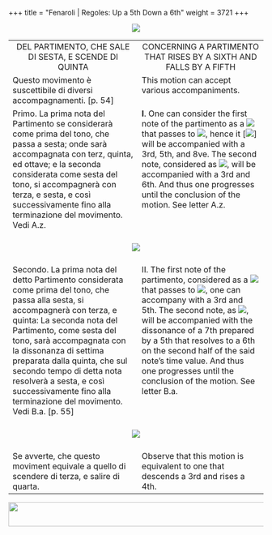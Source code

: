 +++
title = "Fenaroli | Regoles: Up a 5th Down a 6th"
weight = 3721
+++

<body>
<p align="center"><img src="../../PrevIndexNextTop.jpg" border="0" usemap="#Map"></p>
<map name="Map">
  <area shape="rect" coords="28,0,122,22" href="regoleP19.htm">
  <area shape="rect" coords="437,0,532,22" href="index.htm">
  <area shape="rect" coords="830,0,920,22" href="regoleP21.htm">
</map>
<table width="850" align="center" cellpadding="5" cellspacing="5">
  <colgroup>
  <col width="425">
  <col width="425">
  </colgroup>
  <tbody><tr>
    <td valign="top" align="center">DEL PARTIMENTO, CHE SALE DI SESTA, E SCENDE DI QUINTA </td>
    <td valign="top" align="center">CONCERNING A PARTIMENTO THAT RISES BY A SIXTH AND FALLS BY A FIFTH </td>
  </tr><tr>
    <td valign="top">Questo movimento è suscettibile di diversi accompagnamenti. [p. 54]</td>
    <td valign="top">This motion can accept various accompaniments.</td>
  </tr><tr>
    <td valign="top">Primo. La prima nota del Partimento se considerarà come prima del tono, che passa a sesta; onde sarà accompagnata con terz, quinta, ed ottave; e la seconda considerata come sesta del tono, si accompagnerà con terza, e sesta, e così successivamente fino alla terminazione del movimento. Vedi A.z.</td>
    <td valign="top"><strong>I</strong>. One can consider the first note of the partimento as a <img src="BassOne.gif"> that passes to <img src="BassSix.gif">, hence it [<img src="BassOne.gif">] will be accompanied with a 3rd, 5th, and 8ve. The second note, considered as <img src="BassSix.gif">, will be accompanied with a 3rd and 6th. And thus one progresses until the conclusion of the motion. See letter A.z. <br></td>
  </tr><tr>
    <td colspan="2" align="center"><br>
      <img src="images/ExampleP54Az.gif"><br>
      <br></td>
  </tr><tr>
    <td valign="top">Secondo. La prima nota del detto Partimento considerata come prima del tono, che passa alla sesta, si accompagnerà con terza, e quinta: La seconda nota del Partimento, come sesta del tono, sarà accompagnata con la dissonanza di settima preparata dalla quinta, che sul secondo tempo di detta nota resolverà a sesta, e così successivamente fino alla terminazione del movimento. Vedi B.a. [p. 55]</td>
    <td valign="top"> II. The first note of the partimento, considered as a <img src="BassOne.gif"> that passes to <img src="BassSix.gif">, one can accompany with a 3rd and 5th. The second note, as <img src="BassSix.gif">, will be accompanied with the dissonance of a 7th prepared by a 5th that resolves to a 6th on the second half of the said note’s time value. And thus one progresses until the conclusion of the motion. See letter B.a.</td>
  </tr><tr>
    <td colspan="2" align="center"><br>
      <img src="images/ExampleP54Ba.gif"><br>
      <br></td>
  </tr><tr>
    <td valign="top">Se avverte, che questo moviment equivale a quello di scendere di terza, e salire di quarta.</td>
    <td valign="top"> Observe that this motion is equivalent to one that descends a 3rd and rises a 4th.</td>
</tr></tbody></table>
<p align="center"><img src="../../PrevIndexNextBot.jpg" width="962" height="48" border="0" usemap="#Map3"></p>
<map name="Map3">
  <area shape="rect" coords="29,25,123,47" href="regoleP19.htm">
  <area shape="rect" coords="435,25,530,47" href="index.htm">
  <area shape="rect" coords="831,25,921,47" href="regoleP21.htm">
</map>


</body>
